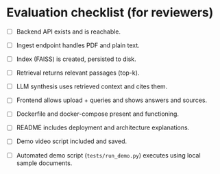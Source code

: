 # Evaluation checklist (for reviewers)
- [ ] Backend API exists and is reachable.
- [ ] Ingest endpoint handles PDF and plain text.
- [ ] Index (FAISS) is created, persisted to disk.
- [ ] Retrieval returns relevant passages (top-k).
- [ ] LLM synthesis uses retrieved context and cites them.
- [ ] Frontend allows upload + queries and shows answers and sources.
- [ ] Dockerfile and docker-compose present and functioning.
- [ ] README includes deployment and architecture explanations.
- [ ] Demo video script included and saved.

- [ ] Automated demo script (`tests/run_demo.py`) executes using local sample documents.
